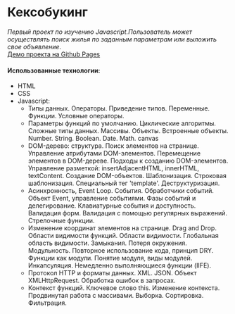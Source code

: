 <h1>Кексобукинг</h1>

<i>Первый проект по изучению Javascript.Пользователь может осуществлять поиск жилья по заданным параметрам или выложить свое объявление.</i><br>
<a href="https://evgeniia-rushakova.github.io/Keksobooking/">Демо проекта на Github Pages</a>
<h4>Использованные технологии:</h4>
<ul>
<li>HTML</li>
<li>CSS</li>
<li>Javascript:
    <ul>
    <li>    Типы данных.
            Операторы.
            Приведение типов.
            Переменные.
            Функции.
            Условные операторы.</li>
    <li>Параметры функций по умолчанию.
        Циклические алгоритмы.
        Сложные типы данных.
        Массивы.
        Объекты.
        Встроенные объекты.
        Number.
        String.
        Boolean.
        Date.
        Math.
        canvas</li>
        <li>
        DOM-дерево: структура.
        Поиск элементов на странице.
        Управление атрибутами DOM-элементов.
        Перемещение элементов в DOM-дереве.
        Подходы к созданию DOM-элементов.
        Управление разметкой: insertAdjacentHTML, innerHTML, textContent.
        Создание DOM-объектов.
        Шаблонизация.
        Строковая шаблонизация.
        Специальный тег 'template'.
        Деструктуризация.
        </li>
        <li>
        Асинхронность, Event Loop.
        События.
        Обработчики событий.
        Объект Event, управление событиями.
        Фазы событий и делегирование.
        Клавиатурные события и доступность.
        Валидация форм.
        Валидация с помощью регулярных выражений.
        Стрелочные функции.
        </li>
        <li>
        Изменение координат элементов на странице.
        Drag and Drop.
        Области видимости функций.
        Области видимости.
        Глобальная область видимости.
        Замыкания.
        Потеря окружения.
        Модульность.
        Повторное использование кода, принцип DRY.
        Функции как модули.
        Понятие модуля, виды модулей.
        Инкапсуляция.
        Немедленно выполняющиеся функции (IIFE).
        </li>
        <li>
        Протокол HTTP и форматы данных.
        XML.
        JSON.
        Объект XMLHttpRequest.
        Обработка ошибок в запросах.
        </li>
        <li>
        Контекст функций.
        Ключевое слово this.
        Изменение контекста.
        Продвинутая работа с массивами.
        Выборка.
        Сортировка.
        Фильтрация.
        </li>
    </ul>
</li>
</ul>


